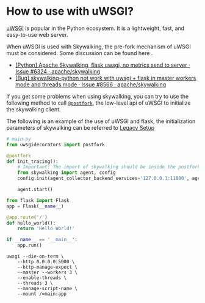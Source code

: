 # How to use with uWSGI?

[uWSGI](https://uwsgi-docs.readthedocs.io/en/latest/) is popular in the Python ecosystem. It is a lightweight, fast, and easy-to-use web server.

When uWSGI is used with Skywalking, the pre-fork mechanism of uWSGI must be considered. Some discussion can be found here .
* [[Python] Apache Skywalking, flask uwsgi, no metrics send to server · Issue #6324 · apache/skywalking](https://github.com/apache/skywalking/issues/6324)
* [[Bug] skywalking-python not work with uwsgi + flask in master workers mode and threads mode · Issue #8566 · apache/skywalking](https://github.com/apache/skywalking/issues/8566)

If you get some problems when using skywalking, you can try to use the following method to call [`@postfork`](https://uwsgi-docs.readthedocs.io/en/latest/PythonDecorators.html#uwsgidecorators.postfork), the low-level api of uWSGI to initialize the skywalking client.

The following is an example of the use of uWSGI and flask, the initialization parameters of skywalking can be referred to [Legacy Setup](https://skywalking.apache.org/docs/skywalking-python/next/en/setup/intrusive/#legacy-setup)

```python
# main.py
from uwsgidecorators import postfork

@postfork
def init_tracing():
    # Important: The import of skywalking should be inside the postfork function
    from skywalking import agent, config
    config.init(agent_collector_backend_services='127.0.0.1:11800', agent_name='your awesome service')

    agent.start()

from flask import Flask
app = Flask(__name__)

@app.route('/')
def hello_world():
    return 'Hello World!'

if __name__ == '__main__':
    app.run()
```

```shell
uwsgi --die-on-term \
    --http 0.0.0.0:5000 \
    --http-manage-expect \
    --master --workers 3 \
    --enable-threads \
    --threads 3 \
    --manage-script-name \
    --mount /=main:app
```